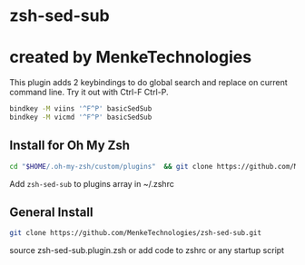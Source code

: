 # zsh-sed-sub
# created by MenkeTechnologies


This plugin adds 2 keybindings to do global search and replace on current command line.  Try it out with Ctrl-F Ctrl-P.

```sh
bindkey -M viins '^F^P' basicSedSub
bindkey -M vicmd '^F^P' basicSedSub
```

## Install for Oh My Zsh

```sh
cd "$HOME/.oh-my-zsh/custom/plugins"  && git clone https://github.com/MenkeTechnologies/zsh-sed-sub.git
```

Add `zsh-sed-sub` to plugins array in ~/.zshrc

## General Install

```sh
git clone https://github.com/MenkeTechnologies/zsh-sed-sub.git
```

source zsh-sed-sub.plugin.zsh or add code to zshrc or any startup script

